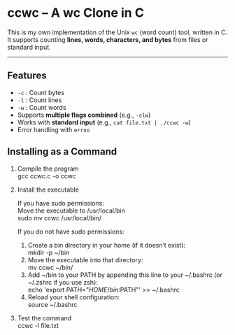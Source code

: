 # ccwc – A wc Clone in C

This is my own implementation of the Unix `wc` (word count) tool, written in C.  
It supports counting **lines, words, characters, and bytes** from files or standard input.

---

## Features
- `-c` : Count bytes
- `-l` : Count lines
- `-w` : Count words
- Supports **multiple flags combined** (e.g., `-clw`)
- Works with **standard input** (e.g., `cat file.txt | ./ccwc -w`)
- Error handling with `errno`

## Installing as a Command

1. Compile the program  
   gcc ccwc.c -o ccwc  

2. Install the executable  

   If you have sudo permissions:  
   Move the executable to /usr/local/bin  
   sudo mv ccwc /usr/local/bin/  

   If you do not have sudo permissions:  
   1. Create a bin directory in your home (if it doesn’t exist):  
      mkdir -p ~/bin  
   2. Move the executable into that directory:  
      mv ccwc ~/bin/  
   3. Add ~/bin to your PATH by appending this line to your ~/.bashrc (or ~/.zshrc if you use zsh):  
      echo 'export PATH="$HOME/bin:$PATH"' >> ~/.bashrc  
   4. Reload your shell configuration:  
      source ~/.bashrc  

3. Test the command  
   ccwc -l file.txt  

